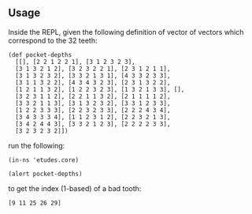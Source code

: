 Usage
-----

Inside the REPL, given the following definition of vector of vectors which correspond to the 32 teeth:

```
(def pocket-depths
  [[], [2 2 1 2 2 1], [3 1 2 3 2 3],
  [3 1 3 2 1 2], [3 2 3 2 2 1], [2 3 1 2 1 1],
  [3 1 3 2 3 2], [3 3 2 1 3 1], [4 3 3 2 3 3],
  [3 1 1 3 2 2], [4 3 4 3 2 3], [2 3 1 3 2 2],
  [1 2 1 1 3 2], [1 2 2 3 2 3], [1 3 2 1 3 3], [],
  [3 2 3 1 1 2], [2 2 1 1 3 2], [2 1 1 1 1 2],
  [3 3 2 1 1 3], [3 1 3 2 3 2], [3 3 1 2 3 3],
  [1 2 2 3 3 3], [2 2 3 2 3 3], [2 2 2 4 3 4],
  [3 4 3 3 3 4], [1 1 2 3 1 2], [2 2 3 2 1 3],
  [3 4 2 4 4 3], [3 3 2 1 2 3], [2 2 2 2 3 3],
  [3 2 3 2 3 2]])
```

run the following: 

```
(in-ns 'etudes.core)

(alert pocket-depths)
```

to get the index (1-based) of a bad tooth:

```
[9 11 25 26 29]
```
